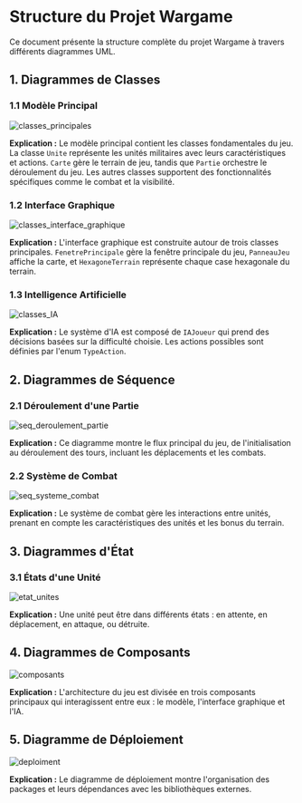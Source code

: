 # Structure du Projet Wargame

Ce document présente la structure complète du projet Wargame à travers différents diagrammes UML.

## 1. Diagrammes de Classes

### 1.1 Modèle Principal

![classes_principales](https://github.com/user-attachments/assets/65953b65-3f41-4981-8aed-487b2d977725)

**Explication :** Le modèle principal contient les classes fondamentales du jeu. La classe `Unite` représente les unités militaires avec leurs caractéristiques et actions. `Carte` gère le terrain de jeu, tandis que `Partie` orchestre le déroulement du jeu. Les autres classes supportent des fonctionnalités spécifiques comme le combat et la visibilité.

### 1.2 Interface Graphique

![classes_interface_graphique](https://github.com/user-attachments/assets/c1bce207-3c61-4e0a-a378-7232753a99b4)

**Explication :** L'interface graphique est construite autour de trois classes principales. `FenetrePrincipale` gère la fenêtre principale du jeu, `PanneauJeu` affiche la carte, et `HexagoneTerrain` représente chaque case hexagonale du terrain.

### 1.3 Intelligence Artificielle

![classes_IA](https://github.com/user-attachments/assets/29f552b5-5980-4851-b244-14dde3656c66)

**Explication :** Le système d'IA est composé de `IAJoueur` qui prend des décisions basées sur la difficulté choisie. Les actions possibles sont définies par l'enum `TypeAction`.

## 2. Diagrammes de Séquence

### 2.1 Déroulement d'une Partie

![seq_deroulement_partie](https://github.com/user-attachments/assets/2fa359e3-cc02-4d04-958e-b24c721a62ce)

**Explication :** Ce diagramme montre le flux principal du jeu, de l'initialisation au déroulement des tours, incluant les déplacements et les combats.

### 2.2 Système de Combat

![seq_systeme_combat](https://github.com/user-attachments/assets/9246ba77-ab4c-4dfd-98dc-496a1b08e999)

**Explication :** Le système de combat gère les interactions entre unités, prenant en compte les caractéristiques des unités et les bonus du terrain.

## 3. Diagrammes d'État

### 3.1 États d'une Unité

![etat_unites](https://github.com/user-attachments/assets/fc4956b2-e5c3-4f0b-b652-45c7b155ec45)

**Explication :** Une unité peut être dans différents états : en attente, en déplacement, en attaque, ou détruite.

## 4. Diagrammes de Composants

![composants](https://github.com/user-attachments/assets/8dbf75ae-bd0b-452d-8d89-c2816a814c48)

**Explication :** L'architecture du jeu est divisée en trois composants principaux qui interagissent entre eux : le modèle, l'interface graphique et l'IA.

## 5. Diagramme de Déploiement

![deploiment](https://github.com/user-attachments/assets/d50ee7c7-494f-489b-ba2d-9622016e67fa)

**Explication :** Le diagramme de déploiement montre l'organisation des packages et leurs dépendances avec les bibliothèques externes. 
